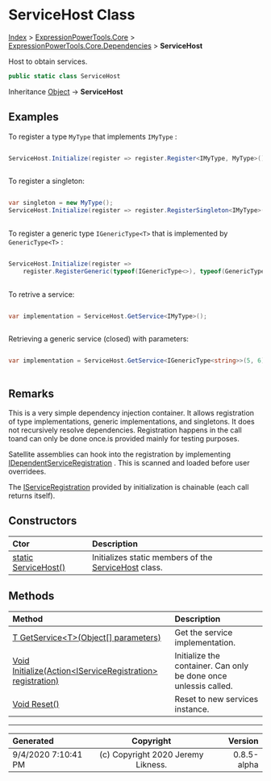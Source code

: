 ﻿# ServiceHost Class

[Index](../index.md) > [ExpressionPowerTools.Core](ExpressionPowerTools.Core.a.md) > [ExpressionPowerTools.Core.Dependencies](ExpressionPowerTools.Core.Dependencies.n.md) > **ServiceHost**

Host to obtain services.

```csharp
public static class ServiceHost
```

Inheritance [Object](https://docs.microsoft.com/dotnet/api/system.object) → **ServiceHost**

## Examples

To register a type `MyType` that implements `IMyType` :

```csharp

ServiceHost.Initialize(register => register.Register<IMyType, MyType>());
            
```

To register a singleton:

```csharp

var singleton = new MyType();
ServiceHost.Initialize(register => register.RegisterSingleton<IMyType>(singleton);
            
```

To register a generic type `IGenericType<T>` that is implemented by `GenericType<T>` :

```csharp

ServiceHost.Initialize(register =>
    register.RegisterGeneric(typeof(IGenericType<>), typeof(GenericType<>)));
            
```

To retrive a service:

```csharp

var implementation = ServiceHost.GetService<IMyType>();
            
```

Retrieving a generic service (closed) with parameters:

```csharp

var implementation = ServiceHost.GetService<IGenericType<string>>(5, 6);
            
```

## Remarks

This is a very simple dependency injection container. It allows registration
            of type implementations, generic implementations, and singletons. It does not
            recursively resolve dependencies. Registration happens in the call toand can only be done once.is provided mainly for testing purposes.

Satellite assemblies can hook into the registration by implementing [IDependentServiceRegistration](ExpressionPowerTools.Core.Signatures.IDependentServiceRegistration.i.md) . This is
            scanned and loaded before user overridees.

The [IServiceRegistration](ExpressionPowerTools.Core.Signatures.IServiceRegistration.i.md) provided by initialization is chainable (each call returns itself).

## Constructors

| Ctor | Description |
| :-- | :-- |
| [static ServiceHost()](ExpressionPowerTools.Core.Dependencies.ServiceHost.ctor.md#static-servicehost) | Initializes static members of the [ServiceHost](ExpressionPowerTools.Core.Dependencies.ServiceHost.cs.md) class. |
## Methods

| Method | Description |
| :-- | :-- |
| [T GetService&lt;T>(Object[] parameters)](ExpressionPowerTools.Core.Dependencies.ServiceHost.GetService.m.md) | Get the service implementation. |
| [Void Initialize(Action&lt;IServiceRegistration> registration)](ExpressionPowerTools.Core.Dependencies.ServiceHost.Initialize.m.md) | Initialize the container. Can only be done once unlessis called. |
| [Void Reset()](ExpressionPowerTools.Core.Dependencies.ServiceHost.Reset.m.md) | Reset to new services instance. |

---

| Generated | Copyright | Version |
| :-- | :-: | --: |
| 9/4/2020 7:10:41 PM | (c) Copyright 2020 Jeremy Likness. | 0.8.5-alpha |
